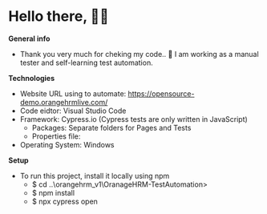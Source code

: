 # Hello there, 👋👋

**General info**
 - Thank you very much for cheking my code.. 🌱 I am working as a manual tester and self-learning test automation.

**Technologies**
- Website URL using to automate: https://opensource-demo.orangehrmlive.com/
- Code eidtor: Visual Studio Code
- Framework: Cypress.io (Cypress tests are only written in JavaScript)
   - Packages: Separate folders for Pages and Tests
   - Properties file: 
- Operating System: Windows 

**Setup**
- To run this project, install it locally using npm
   -  $ cd ..\orangehrm_v1\OranageHRM-TestAutomation>
   -  $ npm install
   -  $ npx cypress open



